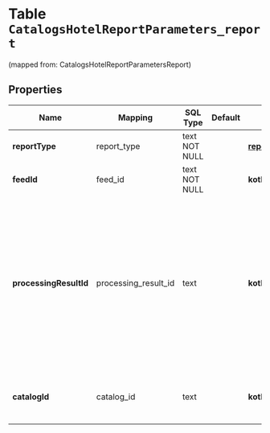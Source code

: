 
# Table `CatalogsHotelReportParameters_report`
(mapped from: CatalogsHotelReportParametersReport)

## Properties
Name | Mapping | SQL Type | Default | Type | Description | Notes
---- | ------- | -------- | ------- | ---- | ----------- | -----
**reportType** | report_type | text NOT NULL |  | [**report_type**](#ReportType) |  | 
**feedId** | feed_id | text NOT NULL |  | **kotlin.String** | ID of the feed entity. | 
**processingResultId** | processing_result_id | text |  | **kotlin.String** | Unique identifier of a feed processing result. It can be acquired from the \&quot;id\&quot; field of the \&quot;items\&quot; array within the response of the [List processing results for a given feed](/docs/api/v5/#operation/feed_processing_results/list). If not provided, default to most recent completed processing result. |  [optional]
**catalogId** | catalog_id | text |  | **kotlin.String** | Unique identifier of a catalog. If not given, oldest catalog will be used |  [optional]






